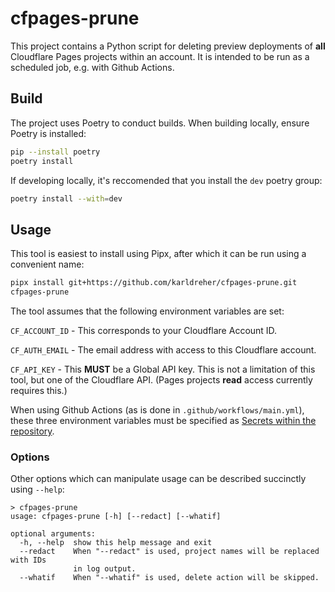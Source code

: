# cfpages-prune

This project contains a Python script for deleting preview deployments of **all** Cloudflare Pages projects within an account.  It is intended to be run as a scheduled job, e.g. with Github Actions.

## Build

The project uses Poetry to conduct builds.  When building locally, ensure Poetry is installed:
```bash
pip --install poetry
poetry install
```

If developing locally, it's reccomended that you install the `dev` poetry group:
```bash
poetry install --with=dev
```

## Usage

This tool is easiest to install using Pipx, after which it can be run using a convenient name:
```bash
pipx install git+https://github.com/karldreher/cfpages-prune.git
cfpages-prune

```

The tool assumes that the following environment variables are set:

`CF_ACCOUNT_ID` - This corresponds to your Cloudflare Account ID.

`CF_AUTH_EMAIL` - The email address with access to this Cloudflare account.

`CF_API_KEY` - This **MUST** be a Global API key.  This is not a limitation of this tool, but one of the Cloudflare API.  (Pages projects **read** access currently requires this.)


When using Github Actions (as is done in `.github/workflows/main.yml`), these three environment variables must be specified as [Secrets within the repository](https://docs.github.com/en/actions/security-guides/encrypted-secrets#creating-encrypted-secrets-for-a-repository).

### Options
Other options which can manipulate usage can be described succinctly using `--help`:

```
> cfpages-prune
usage: cfpages-prune [-h] [--redact] [--whatif]

optional arguments:
  -h, --help  show this help message and exit
  --redact    When "--redact" is used, project names will be replaced with IDs
              in log output.
  --whatif    When "--whatif" is used, delete action will be skipped.
```
